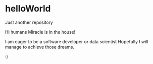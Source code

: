 # helloWorld
Just another repository

Hi humans
Miracle is in the house!

I am eager to be a software developer or data scientist
Hopefully I will manage to achieve those dreams.

:)
